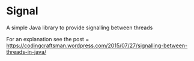 # Signal
A simple Java library to provide signalling between threads

For an explanation see the post = https://codingcraftsman.wordpress.com/2015/07/27/signalling-between-threads-in-java/

